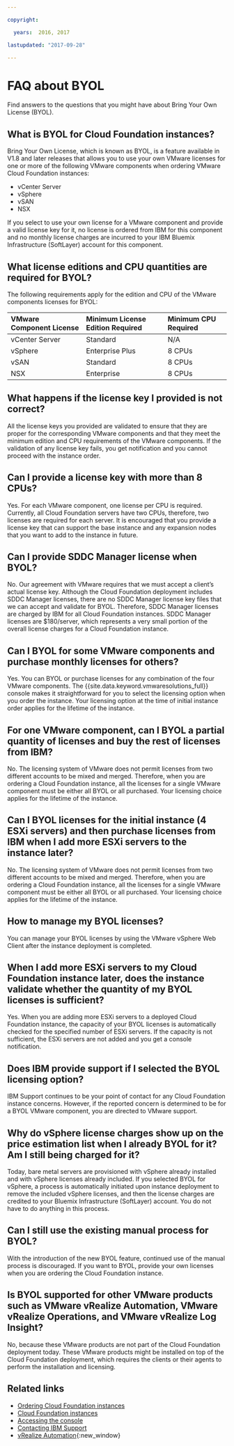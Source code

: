 ```yaml
---

copyright:

  years:  2016, 2017

lastupdated: "2017-09-28"

---
```


# FAQ about BYOL

Find answers to the questions that you might have about Bring Your Own License (BYOL).

## What is BYOL for Cloud Foundation instances?

Bring Your Own License, which is known as BYOL, is a feature available in V1.8 and later releases that allows you to use your own VMware licenses for one or more of the following VMware components when ordering VMware Cloud Foundation instances:
* vCenter Server
* vSphere
* vSAN
* NSX

If you select to use your own license for a VMware component and provide a valid license key for it, no license is ordered from IBM for this component and no monthly license charges are incurred to your IBM Bluemix Infrastructure (SoftLayer) account for this component.

## What license editions and CPU quantities are required for BYOL?

The following requirements apply for the edition and CPU of the VMware components licenses for BYOL:

  | VMware Component License        | Minimum License Edition Required       | Minimum CPU Required
  |:-------------  |:-------------  |:-------|
  | vCenter Server | Standard | N/A |
  | vSphere | Enterprise Plus | 8 CPUs |
  | vSAN | Standard | 8 CPUs |
  | NSX | Enterprise | 8 CPUs |

## What happens if the license key I provided is not correct?

All the license keys you provided are validated to ensure that they are proper for the corresponding VMware components and that they meet the minimum edition and CPU requirements of the VMware components. If the validation of any license key fails, you get notification and you cannot proceed with the instance order.

## Can I provide a license key with more than 8 CPUs?

Yes. For each VMware component, one license per CPU is required. Currently, all Cloud Foundation servers have two CPUs, therefore, two licenses are required for each server. It is encouraged that you provide a license key that can support the base instance and any expansion nodes that you want to add to the instance in future.

## Can I provide SDDC Manager license when BYOL?

No. Our agreement with VMware requires that we must accept a client’s actual license key. Although the Cloud Foundation deployment includes SDDC Manager licenses, there are no SDDC Manager license key files that we can accept and validate for BYOL. Therefore, SDDC Manager licenses are charged by IBM for all Cloud Foundation instances.  SDDC Manager licenses are $180/server, which represents a very small portion of the overall license charges for a Cloud Foundation instance.

## Can I BYOL for some VMware components and purchase monthly licenses for others?

Yes. You can BYOL or purchase licenses for any combination of the four VMware components. The {{site.data.keyword.vmwaresolutions_full}} console makes it straightforward for you to select the licensing option when you order the instance. Your licensing option at the time of initial instance order applies for the lifetime of the instance.

## For one VMware component, can I BYOL a partial quantity of licenses and buy the rest of licenses from IBM?

No. The licensing system of VMware does not permit licenses from two different accounts to be mixed and merged. Therefore, when you are ordering a Cloud Foundation instance, all the licenses for a single VMware component must be either all BYOL or all purchased. Your licensing choice applies for the lifetime of the instance.

## Can I BYOL licenses for the initial instance (4 ESXi servers) and then purchase licenses from IBM when I add more ESXi servers to the instance later?

No. The licensing system of VMware does not permit licenses from two different accounts to be mixed and merged. Therefore, when you are ordering a Cloud Foundation instance, all the licenses for a single VMware component must be either all BYOL or all purchased. Your licensing choice applies for the lifetime of the instance.

## How to manage my BYOL licenses?

You can manage your BYOL licenses by using the VMware vSphere Web Client after the instance deployment is completed.

## When I add more ESXi servers to my Cloud Foundation instance later, does the instance validate whether the quantity of my BYOL licenses is sufficient?

Yes. When you are adding more ESXi servers to a deployed Cloud Foundation instance, the capacity of your BYOL licenses is automatically checked for the specified number of ESXi servers. If the capacity is not sufficient, the ESXi servers are not added and you get a console notification.

## Does IBM provide support if I selected the BYOL licensing option?

IBM Support continues to be your point of contact for any Cloud Foundation instance concerns. However, if the reported concern is determined to be for a BYOL VMware component, you are directed to VMware support.

## Why do vSphere license charges show up on the price estimation list when I already BYOL for it? Am I still being charged for it?

Today, bare metal servers are provisioned with vSphere already installed and with vSphere licenses already included. If you selected BYOL for vSphere, a process is automatically initiated upon instance deployment to remove the included vSphere licenses, and then the license charges are credited to your Bluemix Infrastructure (SoftLayer) account. You do not have to do anything in this process.

## Can I still use the existing manual process for BYOL?

With the introduction of the new BYOL feature, continued use of the manual process is discouraged. If you want to BYOL, provide your own licenses when you are ordering the Cloud Foundation instance.

## Is BYOL supported for other VMware products such as VMware vRealize Automation, VMware vRealize Operations, and VMware vRealize Log Insight?

No, because these VMware products are not part of the Cloud Foundation deployment today. These VMware products might be installed on top of the Cloud Foundation deployment, which requires the clients or their agents to perform the installation and licensing.

## Related links

* [Ordering Cloud Foundation instances](../sddc/sd_orderinginstance.html)
* [Cloud Foundation instances](../sddc/sd_cloudfoundationoverview.html)
* [Accessing the console](loginmethod.html)
* [Contacting IBM Support](trbl_support.html)
* [vRealize Automation](https://www.ibm.com/devops/method/content/architecture/virtCloudFoundationPlatform/vRealizeAutomation){:new_window}
